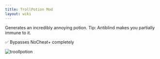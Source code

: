 ```yaml
---
title: TrollPotion Mod
layout: wiki
---
```

Generates an incredibly annoying potion.
Tip: Antiblind makes you partially immune to it.

:white_check_mark: Bypasses NoCheat+ completely

![troollpotion](https://cloud.githubusercontent.com/assets/11584045/9043716/0fbef852-3a20-11e5-8de8-1be8200c9128.gif)
